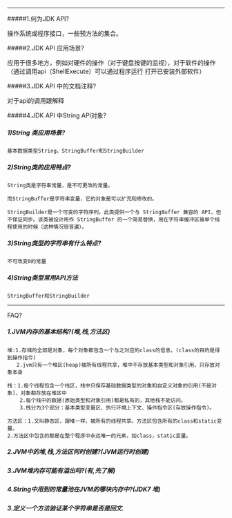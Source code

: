 ---------------------------------------------------------------
#####1.何为JDK API?

操作系统或程序接口，一些预方法的集合。

#####2.JDK API 应用场景?

应用于很多地方，例如对硬件的操作（对于键盘按键的监视），对于软件的操作（通过调用api（ShellExecute）可以通过程序运行 打开已安装外部软件）

#####3.JDK API 中的文档注释?

对于api的调用跟解释

#####4.JDK API 中String API对象?

##### 1)String 类应用场景?

`基本数据类型String，StringBuffer和StringBuilder`

##### 2)String类的应用特点?

```
String类是字符串常量，是不可更改的常量。

而StringBuffer是字符串变量，它的对象是可以扩充和修改的。

StringBuilder是一个可变的字符序列。此类提供一个与 StringBuffer 兼容的 API，但不保证同步。该类被设计用作 StringBuffer 的一个简易替换，用在字符串缓冲区被单个线程使用的时候（这种情况很普遍）。
```

##### 3)String类型的字符串有什么特点?

`不可改变0的常量`

##### 4)String类型常用API方法

`StringBuffer和StringBuilder`

----------------------------------------------------------------
FAQ?

##### 1.JVM内存的基本结构?(堆,栈,方法区)

```
堆:1.存储的全部是对象，每个对象都包含一个与之对应的class的信息。(class的目的是得到操作指令)
   2.jvm只有一个堆区(heap)被所有线程共享，堆中不存放基本类型和对象引用，只存放对象本身

栈：1.每个线程包含一个栈区，栈中只保存基础数据类型的对象和自定义对象的引用(不是对象)，对象都存放在堆区中
    2.每个栈中的数据(原始类型和对象引用)都是私有的，其他栈不能访问。
    3.栈分为3个部分：基本类型变量区、执行环境上下文、操作指令区(存放操作指令)。

方法区：1.又叫静态区，跟堆一样，被所有的线程共享。方法区包含所有的class和static变量。
2.方法区中包含的都是在整个程序中永远唯一的元素，如class，static变量。
```

##### 2.JVM中的堆,栈,方法区何时创建?(JVM运行时创建)

##### 3.JVM堆内存可能有溢出吗?(有,先了解)

##### 4.String中用到的常量池在JVM的哪块内存中?(JDK7 堆)

##### 3.定义一个方法验证某个字符串是否是回文.